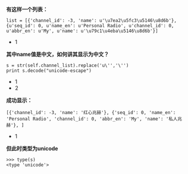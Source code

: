 **有这样一个列表：**

```language-python
list = [{'channel_id': -3, 'name': u'\u7ea2\u5fc3\u5146\u8d6b'}, {u'seq_id': 0, u'name_en': u'Personal Radio', u'channel_id': 0, u'abbr_en': u'My', u'name': u'\u79c1\u4eba\u5146\u8d6b'}]
```

- 1

**其中name值是中文，如何讲其显示为中文？**

```language-python
s = str(self.channel_list).replace('u\'','\'')
print s.decode("unicode-escape")
```

- 1
- 2

**成功显示：**

```language-python
[{'channel_id': -3, 'name': '红心兆赫'}, {'seq_id': 0, 'name_en': 'Personal Radio', 'channel_id': 0, 'abbr_en': 'My', 'name': '私人兆赫'}, ]
```

- 1

**但此时类型为unicode**

```language-python
>>> type(s)
<type 'unicode'>
```

